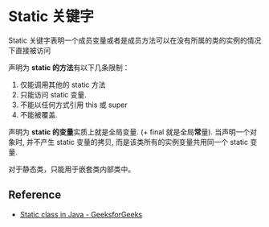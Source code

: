 # Static 关键字

Static 关键字表明一个成员变量或者是成员方法可以在没有所属的类的实例的情况下直接被访问

声明为 **static 的方法**有以下几条限制：

1. 仅能调用其他的 static 方法
2. 只能访问 static 变量.
3. 不能以任何方式引用 this 或 super
4. 不能被覆盖.

声明为 **static 的变量**实质上就是全局变量.
(+ final 就是全局**常**量).
当声明一个对象时,
并不产生 static 变量的拷贝,
而是该类所有的实例变量共用同一个 static 变量.

对于静态类，只能用于嵌套类内部类中。

## Reference

- [Static class in Java - GeeksforGeeks](http://www.geeksforgeeks.org/static-class-in-java/)

